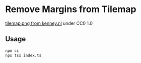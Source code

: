 # Remove Margins from Tilemap

[tilemap.png from kenney.nl](https://kenney.nl/assets/tiny-ski) under CC0 1.0

## Usage

```sh
npm ci
npx tsx index.ts
```
